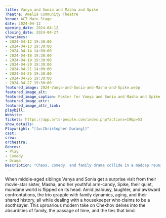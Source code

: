 ```yaml
---
title: Vanya and Sonia and Masha and Spike
Theatre: Amelia Community Theatre
Venue: ACT Main Stage
date: 2024-04-12
opening_date: 2024-04-12
closing_date: 2024-04-27
showtimes:
- 2024-04-12 19:30:00
- 2024-04-13 19:30:00
- 2024-04-14 14:00:00
- 2024-04-18 19:30:00
- 2024-04-19 19:30:00
- 2024-04-20 19:30:00
- 2024-04-21 14:00:00
- 2024-04-25 19:30:00
- 2024-04-26 19:30:00
- 2024-04-27 19:30:00
featured_image: 2024-Vanya-and-Sonia-and-Masha-and-Spike.webp
featured_image_alt: 
featured_image_caption: Poster for Vanya and Sonia and Masha and Spike
featured_image_attr: 
featured_image_attr_link: 
playbill:
Website: 
Tickets: https://app.arts-people.com/index.php?actions=19&p=53
show_details: 
Playwright: "[[w:Christopher Durang]]"
cast:
crew:
orchestra:
Genres:
- Play
- Comedy
- Drama
Description: "Chaos, comedy, and family drama collide in a madcap reunion filled with sibling rivalry, prophetic housekeepers, and costume parties."
---
```

When middle-aged siblings Vanya and Sonia get a surprise visit from their movie-star sister, Masha, and her youthful arm-candy, Spike, their quiet, mundane world is flipped on its head. Amid jealousy, laughter, and awkward confrontations, the trio grapple with family dynamics, aging, and their shared history, all while dealing with a housekeeper who claims to be a soothsayer. This uproarious modern take on Chekhov delves into the absurdities of family, the passage of time, and the ties that bind.